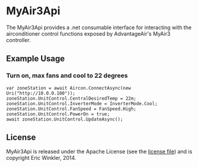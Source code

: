 MyAir3Api
=========

The MyAir3Api provides a .net consumable interface for interacting with the airconditioner control functions exposed by AdvantageAir's MyAir3 controller.


## Example Usage

### Turn on, max fans and cool to 22 degrees

    var zoneStation = await Aircon.ConnectAsync(new Uri("http://10.0.0.100"));
    zoneStation.UnitControl.CentralDesiredTemp = 22m;
    zoneStation.UnitControl.InverterMode = InverterMode.Cool;
    zoneStation.UnitControl.FanSpeed = FanSpeed.High;
    zoneStation.UnitControl.PowerOn = true;
    await zoneStation.UnitControl.UpdateAsync();


## License

MyAir3Api is released under the Apache License (see the [license file](LICENSE)) and is copyright Eric Winkler, 2014.
